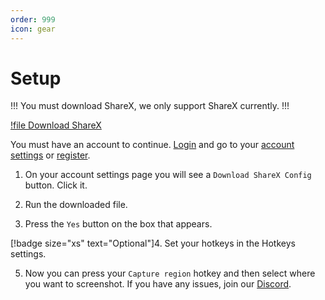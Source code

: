 ```yaml
---
order: 999
icon: gear
---
```


# Setup
!!!
You must download ShareX, we only support ShareX currently.
!!!

[!file Download ShareX](https://github.com/ShareX/ShareX/releases/download/v15.0.0/ShareX-15.0.0-setup.exe)

You must have an account to continue. [Login](https://cometbot.info/login) and go to your [account settings](https://cometbot.info/register) or [register](https://cometbot.info/register).


1. On your account settings page you will see a `Download ShareX Config` button. Click it.

2. Run the downloaded file.

3. Press the `Yes` button on the box that appears.

[!badge size="xs" text="Optional"]4. Set your hotkeys in the Hotkeys settings.

5. Now you can press your `Capture region` hotkey and then select where you want to screenshot. If you have any issues, join our [Discord](https://discord.gg/HwsrU26j).
